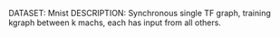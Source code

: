 DATASET: Mnist
DESCRIPTION:
    Synchronous single TF graph, training kgraph between k machs, each has input from all others. 

